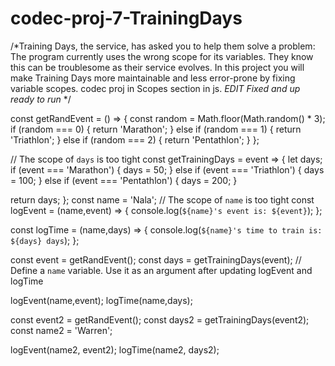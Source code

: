 # codec-proj-7-TrainingDays
/*Training Days, the service, has asked you to help them solve a problem: The program currently uses the wrong scope for its variables. They know this can be troublesome as their service evolves. In this project you will make Training Days more maintainable and less error-prone by fixing variable scopes. codec proj in Scopes section in js. *EDIT* *Fixed and up ready to run* */


const getRandEvent = () => {
  const random = Math.floor(Math.random() * 3);
  if (random === 0) {
    return 'Marathon';
  } else if (random === 1) {
    return 'Triathlon';
  } else if (random === 2) {
    return 'Pentathlon';
  }
};

// The scope of `days` is too tight 
const getTrainingDays = event => {
 let days;
  if (event === 'Marathon') {
    days = 50;
  } else if (event === 'Triathlon') {
   days = 100;
  } else if (event === 'Pentathlon') {
     days = 200;
  }

  return days;
};
const name = 'Nala';
// The scope of `name` is too tight 
const logEvent = (name,event) => {
  console.log(`${name}'s event is: ${event}`);
};

const logTime = (name,days) => {
  console.log(`${name}'s time to train is: ${days} days`);
};

const event = getRandEvent();
const days = getTrainingDays(event);
// Define a `name` variable. Use it as an argument after updating logEvent and logTime 


logEvent(name,event);
logTime(name,days);

const event2 = getRandEvent();
const days2 = getTrainingDays(event2);
const name2 = 'Warren';
 
logEvent(name2, event2);
logTime(name2, days2);
